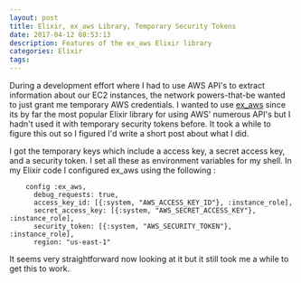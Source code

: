 ```yaml
---
layout: post
title: Elixir, ex_aws Library, Temporary Security Tokens
date: 2017-04-12 08:53:13
description: Features of the ex_aws Elixir library
categories: Elixir
tags:
---
```


During a development effort where I had to use AWS API's to extract information
about our EC2 instances, the network powers-that-be wanted to just grant
me temporary AWS credentials. I wanted to use [ex_aws](https://hex.pm/packages/ex_aws)
since its by far the most popular Elixir library for using AWS' numerous
API's but I hadn't used it with temporary security tokens before. It took
a while to figure this out so I figured I'd write a short post about what I
did.

I got the temporary keys which include a access key, a secret access key,
and a security token. I set all these as environment variables for my shell.
In my Elixir code I configured ex_aws using the following :

```
    config :ex_aws,
      debug_requests: true,
      access_key_id: [{:system, "AWS_ACCESS_KEY_ID"}, :instance_role],
      secret_access_key: [{:system, "AWS_SECRET_ACCESS_KEY"}, :instance_role],
      security_token: [{:system, "AWS_SECURITY_TOKEN"}, :instance_role],
      region: "us-east-1"
```

It seems very straightforward now looking at it but it still took me a while
to get this to work.
